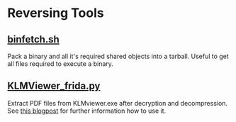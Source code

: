 # Reversing Tools

## [binfetch.sh](binfetch.sh)

Pack a binary and all it's required shared objects into a tarball. Useful to get all files required to execute a binary.

## [KLMViewer_frida.py](KLMViewer_frida.py)

Extract PDF files from KLMviewer.exe after decryption and decompression. See [this blogpost](https://insinuator.net/2018/11/dumping-decrypted-documents-from-a-north-korean-pdf-reader/) for further information how to use it.